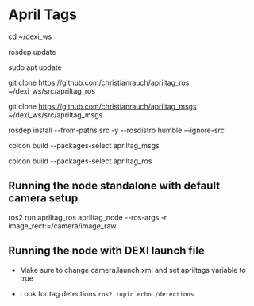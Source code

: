 # April Tags

cd ~/dexi_ws

rosdep update

sudo apt update

git clone https://github.com/christianrauch/apriltag_ros ~/dexi_ws/src/apriltag_ros

git clone https://github.com/christianrauch/apriltag_msgs ~/dexi_ws/src/apriltag_msgs

rosdep install --from-paths src -y --rosdistro humble --ignore-src

colcon build --packages-select apriltag_msgs

colcon build --packages-select apriltag_ros

## Running the node standalone with default camera setup

ros2 run apriltag_ros apriltag_node --ros-args -r image_rect:=/camera/image_raw

## Running the node with DEXI launch file

- Make sure to change camera.launch.xml and set apriltags variable to true

- Look for tag detections ```ros2 topic echo /detections```